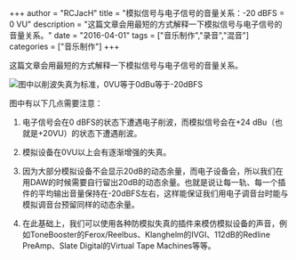 +++
author = "RCJacH"
title =  "模拟信号与电子信号的音量关系：-20 dBFS = 0 VU"
description = "这篇文章会用最短的方式解释一下模拟信号与电子信号的音量关系。"
date = "2016-04-01"
tags = ["音乐制作","录音","混音"]
categories = ["音乐制作"]
+++

这篇文章会用最短的方式解释一下模拟信号与电子信号的音量关系。

![图中以削波失真为标准，0VU等于0dBu等于-20dBFS](http://dt7v1i9vyp3mf.cloudfront.net/styles/news_large/s3/imagelibrary/Q/QA_1-0910.jpg?PGJj6f__eDitIclAF3EJ4OAhCFYqp4u4=&itok=wjRBeb4K)



图中有以下几点需要注意：

1. 电子信号会在0 dBFS的状态下遭遇电子削波，而模拟信号会在+24 dBu（也就是+20VU）的状态下遭遇削波。

2. 模拟设备在0VU以上会有逐渐增强的失真。

3. 因为大部分模拟设备不会显示20dB的动态余量，而电子设备会，所以我们在用DAW的时候需要自行留出20dB的动态余量。也就是说让每一轨、每一个插件的平均输出音量保持在-20dBFS左右，这样能保证我们用电子调音台时能与模拟调音台预留同样的动态余量。

4. 在此基础上，我们可以使用各种防模拟失真的插件来模仿模拟设备的声音，例如ToneBooster的Ferox/Reelbus、Klanghelm的IVGI、112dB的Redline PreAmp、Slate Digital的Virtual Tape Machines等等。